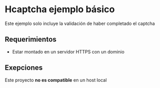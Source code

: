 # Hcaptcha ejemplo básico

Este ejemplo solo incluye la validación de haber completado el captcha

## Requerimientos
+ Estar montado en un servidor HTTPS con un dominio

## Exepciones

Este proyecto **no es compatible** en un host local
